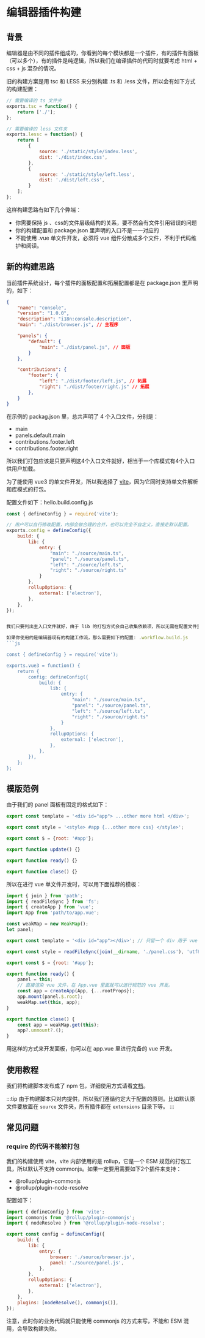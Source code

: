 
# 编辑器插件构建

## 背景

编辑器是由不同的插件组成的，你看到的每个模块都是一个插件，有的插件有面板（可以多个），有的插件是纯逻辑，所以我们在编译插件的代码时就要考虑 html + css + js 混杂的情况。

旧的构建方案是用 tsc 和 LESS 来分别构建 .ts  和 .less 文件，所以会有如下方式的构建配置：

```js
// 需要编译的 ts 文件夹
exports.tsc = function() {
    return ['./'];
};

// 需要编译的 less 文件夹
exports.lessc = function() {
    return [
        {
            source: './static/style/index.less',
            dist: './dist/index.css',
        },
        {
            source: './static/style/left.less',
            dist: './dist/left.css',
        }
    ];
};

```

这样构建思路有如下几个弊端：
- 你需要保持 js 、css的文件层级结构的关系，要不然会有文件引用错误的问题
- 你的构建配置和 package.json 里声明的入口不是一一对应的
- 不能使用 .vue 单文件开发，必须将 vue 组件分散成多个文件，不利于代码维护和阅读。


## 新的构建思路

当前插件系统设计，每个插件的面板配置和拓展配置都是在 package.json 里声明的，如下：
```json
{
    "name": "console",
    "version": "1.0.0",
    "description": "i18n:console.description",
    "main": "./dist/browser.js", // 主程序

    "panels": {
        "default": {
            "main": "./dist/panel.js", // 面板
        }
    },

    "contributions": {
        "footer": {
            "left": "./dist/footer/left.js", // 拓展
            "right": "./dist/footer/right.js" // 拓展
        },
    }
}
```

在示例的 packag.json 里，总共声明了 4 个入口文件，分别是：
- main
- panels.default.main
- contributions.footer.left
- contributions.footer.right

所以我们打包应该是只要声明这4个入口文件就好，相当于一个库模式有4个入口供用户加载。

为了能使用 vue3 的单文件开发，所以我选择了 [vite](https://vitejs.cn/)，因为它同时支持单文件解析和库模式的打包。

配置文件如下：hello.build.config.js
```js
const { defineConfig } = require('vite');

// 用户可以自行修改配置，内部会做合理的合并，也可以完全不自定义，直接走默认配置。
exports.config = defineConfig({
    build: {
        lib: {
            entry: {
                "main": "./source/main.ts",
                "panel": "./source/panel.ts",
                "left": "./source/left.ts",
                "right": "./source/right.ts"
            }
        }, 
        rollupOptions: {
            external: ['electron'],
        },
    },
});


我们只要列出主入口文件就好，由于 lib 的打包方式会自己收集依赖项，所以无需在配置文件里体现其他被引用的文件。

如果你使用的是编辑器现有的构建工作流，那么需要如下的配置: .workflow.build.js
```js

const { defineConfig } = require('vite');

exports.vue3 = function() {
    return {
        config: defineConfig({
            build: {
                lib: {
                    entry: {
                        "main": "./source/main.ts",
                        "panel": "./source/panel.ts",
                        "left": "./source/left.ts",
                        "right": "./source/right.ts"
                    }
                }, 
                rollupOptions: {
                    external: ['electron'],
                },
            },
        }),
    };
};
```

## 模版范例

由于我们的 panel 面板有固定的格式如下：

```js
export const template = '<div id="app"> ...other more html </div>';

export const style = '<style> #app {...other more css} </style>';

export const $ = {root: '#app'};

export function update() {}

export function ready() {}

export function close() {}
```

所以在进行 vue 单文件开发时，可以用下面推荐的模板：

```js
import { join } from 'path';
import { readFileSync } from 'fs';
import { createApp } from 'vue';
import App from 'path/to/app.vue';

const weakMap = new WeakMap();
let panel;

export const template = '<div id="app"></div>'; // 只留一个 div 用于 vue 的 mount

export const style = readFileSync(join(__dirname, './panel.css'), 'utf8'); // 直接读取 vite 构建剥离出的 css 文件

export const $ = {root: '#app'};

export function ready() {
    panel = this;
    // 直接渲染 vue 文件，在 App.vue 里面就可以进行规范的 vue 开发。
    const app = createApp(App, {...rootProps});
    app.mount(panel.$.root);
    weakMap.set(this, app);
}

export function close() {
    const app = weakMap.get(this);
    app?.unmount?.();
}

```

用这样的方式来开发面板，你可以在 app.vue 里进行完备的 vue 开发。

## 使用教程

我们将构建脚本发布成了 npm 包，详细使用方式请看[文档](https://www.npmjs.com/package/@cocos-fe/hello-build)。

:::tip
由于构建脚本只对内提供，所以我们遵循约定大于配置的原则。比如默认原文件要放置在 `source` 文件夹，所有插件都在 `extensions` 目录下等。
:::

## 常见问题

### require 的代码不能被打包

我们的构建使用 vite，vite 内部使用的是 rollup，它是一个 ESM 规范的打包工具，所以默认不支持 commonjs。如果一定要用需要如下2个插件来支持：

- @rollup/plugin-commonjs
- @rollup/plugin-node-resolve

配置如下：

```js
import { defineConfig } from 'vite';
import commonjs from '@rollup/plugin-commonjs';
import { nodeResolve } from '@rollup/plugin-node-resolve';

export const config = defineConfig({
    build: {
        lib: {
            entry: {
                browser: './source/browser.js',
                panel: './source/panel.js',
            },
        },
        rollupOptions: {
            external: ['electron'],
        },
    },
    plugins: [nodeResolve(), commonjs()],
});

```

注意，此时你的业务代码就只能使用 commonjs 的方式来写，不能和 ESM 混用，会导致构建失败。